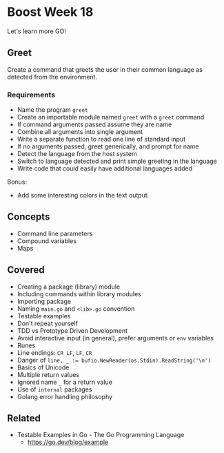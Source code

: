 # Boost Week 18

Let's learn more GO!

## Greet

Create a command that greets the user in their common language as detected from the environment.

### Requirements

* Name the program `greet`
* Create an importable module named `greet` with a `greet` command
* If command arguments passed assume they are name
* Combine all arguments into single argument
* Write a separate function to read one line of standard input
* If no arguments passed, greet generically, and prompt for name
* Detect the language from the host system
* Switch to language detected and print simple greeting in the language
* Write code that could easily have additional languages added

Bonus:

* Add some interesting colors in the text output.

## Concepts

* Command line parameters
* Compound variables
* Maps

## Covered

* Creating a package (library) module
* Including commands within library modules
* Importing package
* Naming `main.go` and `<lib>.go` convention
* Testable examples
* Don't repeat yourself
* TDD vs Prototype Driven Development
* Avoid interactive input (in general), prefer arguments or `env` variables
* Runes
* Line endings: `CR LF`, `LF`, `CR`
* Danger of `line, _ := bufio.NewReader(os.Stdin).ReadString('\n')`
* Basics of Unicode
* Multiple return values
* Ignored name `_` for a return value
* Use of `internal` packages
* Golang error handling philosophy

## Related

* Testable Examples in Go - The Go Programming Language
  - https://go.dev/blog/example
